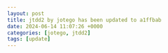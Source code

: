 ```yaml
---
layout: post
title: jtdd2 by jotego has been updated to a1ffbab
date: 2024-06-14 11:07:26 +0000
categories: [jotego, jtdd2]
tags: [update]
---
```


